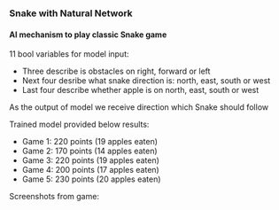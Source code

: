 ### Snake with Natural Network
#### AI mechanism to play classic Snake game

11 bool variables for model input:
* Three describe is obstacles on right, forward or left
* Next four desribe what snake direction is: north, east, south or west
* Last four describe whether apple is on north, east, south or west

As the output of model we receive direction which Snake should follow

Trained model provided below results:
* Game 1: 220 points (19 apples eaten)
* Game 2: 170 points (14 apples eaten)
* Game 3: 220 points (19 apples eaten)
* Game 4: 200 points (17 apples eaten)
* Game 5: 230 points (20 apples eaten)

Screenshots from game:
